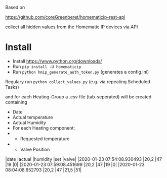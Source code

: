 
Based on

<https://github.com/coreGreenberet/homematicip-rest-api>

collect all hidden values from the Homematic IP devices via API

# Install

* Install <https://www.python.org/downloads/>
* Run `pip install -U homematicip`
* Run `python hmip_generate_auth_token.py`
(generates a config.ini)

Regulary run
`python collect_values.py`
(e.g. via repeating Scheduled Tasks)

and for each Heating-Group a .csv file (tab-seperated) will be created containing

* Date
* Actual temperature
* Actual Humidity
* For each Heating component:
* * Requested temperature
* * Valve Position

|date	|actual	|humidity	|set	|valve|
|2020-01-23 07:54:08.930493	|20,2	|47	|19	|0|
|2020-01-23 07:59:08.451699	|20,2	|47	|19	|0|
|2020-01-23 08:04:08.652793	|20,2	|47	|21,5	|51|
